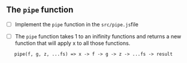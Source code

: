  ## The `pipe` function
  - [ ] Implement the `pipe` function in the `src/pipe.js`file
  - [ ] The `pipe` function takes 1 to an inifinity functions and returns a new function that will apply x to all those functions.

 
 ``` 
    pipe(f, g, z, ...fs) => x -> f -> g -> z -> ...fs -> result
 ```